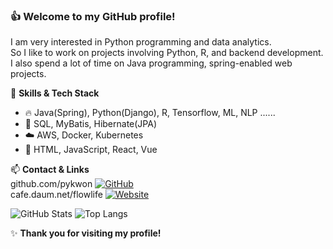 ### 👍 Welcome to my GitHub profile!

I am very interested in Python programming and data analytics. <br>
So I like to work on projects involving Python, R, and backend development. <br>
I also spend a lot of time on Java programming, spring-enabled web projects. <br>

🌱 **Skills & Tech Stack**  
- 🔥 Java(Spring), Python(Django), R, Tensorflow, ML, NLP ......  
- 💾 SQL, MyBatis, Hibernate(JPA)  
- ☁️ AWS, Docker, Kubernetes  
- 🎨 HTML, JavaScript, React, Vue  

📫 **Contact & Links**  
github.com/pykwon [![GitHub](https://img.shields.io/badge/GitHub-pykwon-blue?logo=github)](https://github.com/pykwon)  
cafe.daum.net/flowlife [![Website](https://img.shields.io/badge/Website-Visit-green?logo=google-chrome)](http://cafe.daum.net/flowlife)

![GitHub Stats](https://github-readme-stats.vercel.app/api?username=pykwon&show_icons=true&theme=radical)
![Top Langs](https://github-readme-stats.vercel.app/api/top-langs/?username=pykwon&layout=compact)

✨ **Thank you for visiting my profile!**
